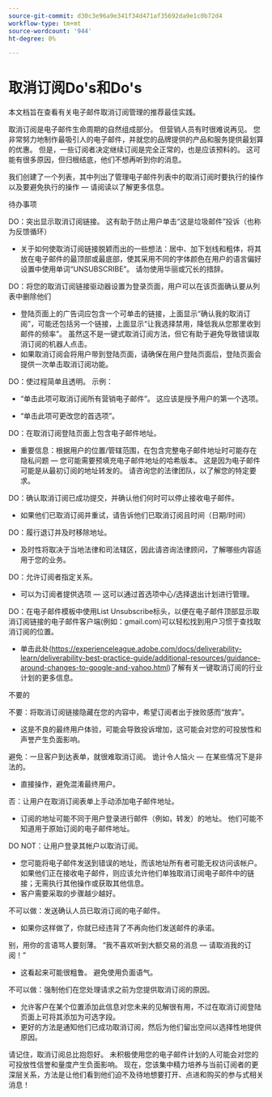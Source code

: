 ```yaml
---
source-git-commit: d30c3e96a9e341f34d471af35692da9e1c0b72d4
workflow-type: tm+mt
source-wordcount: '944'
ht-degree: 0%

---
```

# 取消订阅Do&#39;s和Do&#39;s

本文档旨在查看有关电子邮件取消订阅管理的推荐最佳实践。

取消订阅是电子邮件生命周期的自然组成部分。 但营销人员有时很难说再见。 您非常努力地制作最吸引人的电子邮件，并就您的品牌提供的产品和服务提供最划算的优惠。 但是，一些订阅者决定继续订阅是完全正常的，也是应该预料的。 这可能有很多原因，但归根结底，他们不想再听到你的消息。

我们创建了一个列表，其中列出了管理电子邮件列表中的取消订阅时要执行的操作以及要避免执行的操作 — 请阅读以了解更多信息。

待办事项

DO：突出显示取消订阅链接。 这有助于防止用户单击“这是垃圾邮件”投诉（也称为反馈循环）

+ 关于如何使取消订阅链接脱颖而出的一些想法：居中、加下划线和粗体，将其放在电子邮件的最顶部或最底部，使其采用不同的字体颜色在用户的语言偏好设置中使用单词“UNSUBSCRIBE”。 请勿使用华丽或冗长的措辞。

DO：将您的取消订阅链接驱动器设置为登录页面，用户可以在该页面确认要从列表中删除他们

+ 登陆页面上的广告词应包含一个可单击的链接，上面显示“确认我的取消订阅”，可能还包括另一个链接，上面显示“让我选择禁用，降低我从您那里收到邮件的频率”。 虽然这不是一键式取消订阅方法，但它有助于避免导致错误取消订阅的机器人点击。
+ 如果取消订阅会将用户带到登陆页面，请确保在用户登陆页面后，登陆页面会提供一次单击取消订阅功能。

DO：使过程简单且透明。 示例：

+ “单击此项可取消订阅所有营销电子邮件”。 这应该是授予用户的第一个选项。

+ “单击此项可更改您的首选项”。

DO：在取消订阅登陆页面上包含电子邮件地址。

+ 重要信息：根据用户的位置/管辖范围，在包含完整电子邮件地址时可能存在隐私问题 — 您可能需要预填充电子邮件地址的哈希版本。 这是因为电子邮件可能是从最初订阅的地址转发的。 请咨询您的法律团队，以了解您的特定要求。

DO：确认取消订阅已成功提交，并确认他们何时可以停止接收电子邮件。

+ 如果他们已取消订阅并重试，请告诉他们已取消订阅且时间（日期/时间）

DO：履行退订并及时移除地址。

+ 及时性将取决于当地法律和司法辖区，因此请咨询法律顾问，了解哪些内容适用于您的业务。

DO：允许订阅者指定关系。

+ 可以为订阅者提供选项 — 这可以通过首选项中心/选择退出计划进行管理。

DO：在电子邮件模板中使用List Unsubscribe标头，以便在电子邮件顶部显示取消订阅链接的电子邮件客户端(例如：gmail.com)可以轻松找到用户习惯于查找取消订阅的位置。

+ 单击此处(https://experienceleague.adobe.com/docs/deliverability-learn/deliverability-best-practice-guide/additional-resources/guidance-around-changes-to-google-and-yahoo.html)了解有关一键取消订阅的行业计划的更多信息。

不要的


不要：将取消订阅链接隐藏在您的内容中，希望订阅者出于挫败感而“放弃”。

+ 这是不良的最终用户体验，可能会导致投诉增加，这可能会对您的可投放性和声誉产生负面影响。

避免：一旦客户到达表单，就很难取消订阅。 诡计令人恼火 — 在某些情况下是非法的。

+ 直接操作，避免混淆最终用户。

否：让用户在取消订阅表单上手动添加电子邮件地址。

+ 订阅的地址可能不同于用户登录进行邮件（例如，转发）的地址。  他们可能不知道用于原始订阅的电子邮件地址。

DO NOT：让用户登录其帐户以取消订阅。

+ 您可能将电子邮件发送到错误的地址，而该地址所有者可能无权访问该帐户。  如果他们正在接收电子邮件，则应该允许他们单独取消订阅电子邮件中的链接；无需执行其他操作或获取其他信息。
+ 客户需要采取的步骤越少越好。

不可以做：发送确认人员已取消订阅的电子邮件。

+ 如果你这样做了，你就已经违背了不再向他们发送邮件的承诺。

别，用你的言语骂人要刻薄。 “我不喜欢听到大额交易的消息 — 请取消我的订阅！”

+ 这看起来可能很粗鲁。 避免使用负面语气。

不可以做：强制他们在您处理请求之前为您提供取消订阅的原因。

+ 允许客户在某个位置添加此信息对您未来的见解很有用，不过在取消订阅登陆页面上可将其添加为可选字段。
+ 更好的方法是通知他们已成功取消订阅，然后为他们留出空间以选择性地提供原因。

请记住，取消订阅总比抱怨好。 未积极使用您的电子邮件计划的人可能会对您的可投放性信誉和量度产生负面影响。 现在，您该集中精力培养与当前订阅者的更深层关系，方法是让他们看到他们迫不及待地想要打开、点进和购买的参与式相关消息！
